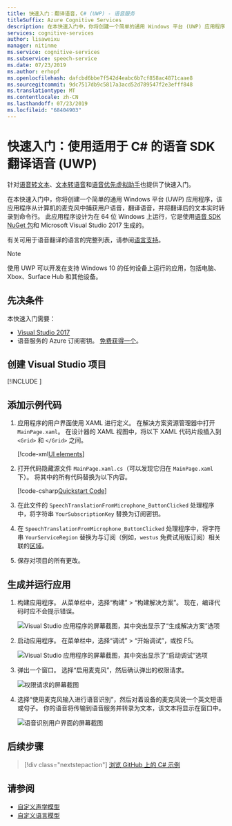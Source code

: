 ```yaml
---
title: 快速入门：翻译语音，C# (UWP) - 语音服务
titleSuffix: Azure Cognitive Services
description: 在本快速入门中，你将创建一个简单的通用 Windows 平台 (UWP) 应用程序来捕获用户语音，将其翻译为另一种语言，并将文本输出到命令行。 本指南适用于 Windows 用户。
services: cognitive-services
author: lisaweixu
manager: nitinme
ms.service: cognitive-services
ms.subservice: speech-service
ms.date: 07/23/2019
ms.author: erhopf
ms.openlocfilehash: dafcbd6bbe7f542d4eabc6b7cf858ac4871caae8
ms.sourcegitcommit: 9dc7517db9c5817a3acd52d789547f2e3efff848
ms.translationtype: MT
ms.contentlocale: zh-CN
ms.lasthandoff: 07/23/2019
ms.locfileid: "68404903"
---
```

# <a name="quickstart-translate-speech-with-the-speech-sdk-for-c-uwp"></a>快速入门：使用适用于 C# 的语音 SDK 翻译语音 (UWP)

针对[语音转文本](quickstart-csharp-uwp.md)、[文本转语音](quickstart-text-to-speech-csharp-uwp.md)和[语音优先虚拟助手](quickstart-virtual-assistant-csharp-uwp.md)也提供了快速入门。

在本快速入门中，你将创建一个简单的通用 Windows 平台 (UWP) 应用程序，该应用程序从计算机的麦克风中捕获用户语音，翻译语音，并将翻译后的文本实时转录到命令行。 此应用程序设计为在 64 位 Windows 上运行，它是使用[语音 SDK NuGet 包](https://aka.ms/csspeech/nuget)和 Microsoft Visual Studio 2017 生成的。

有关可用于语音翻译的语言的完整列表，请参阅[语言支持](language-support.md)。

> [!NOTE]
> 使用 UWP 可以开发在支持 Windows 10 的任何设备上运行的应用，包括电脑、Xbox、Surface Hub 和其他设备。

## <a name="prerequisites"></a>先决条件

本快速入门需要：

* [Visual Studio 2017](https://visualstudio.microsoft.com/downloads/)
* 语音服务的 Azure 订阅密钥。 [免费获得一个](get-started.md)。

## <a name="create-a-visual-studio-project"></a>创建 Visual Studio 项目

[!INCLUDE [](../../../includes/cognitive-services-speech-service-quickstart-uwp-create-proj.md)]

## <a name="add-sample-code"></a>添加示例代码

1. 应用程序的用户界面使用 XAML 进行定义。 在解决方案资源管理器中打开 `MainPage.xaml`。 在设计器的 XAML 视图中，将以下 XAML 代码片段插入到 `<Grid>` 和 `</Grid>` 之间。

    [!code-xml[UI elements](~/samples-cognitive-services-speech-sdk/quickstart/speech-translation/csharp-uwp/helloworld/MainPage.xaml#StackPanel)]

1. 打开代码隐藏源文件 `MainPage.xaml.cs`（可以发现它归在 `MainPage.xaml` 下）。 将其中的所有代码替换为以下内容。

    [!code-csharp[Quickstart Code](~/samples-cognitive-services-speech-sdk/quickstart/speech-translation/csharp-uwp/helloworld/MainPage.xaml.cs#code)]

1. 在此文件的 `SpeechTranslationFromMicrophone_ButtonClicked` 处理程序中，将字符串 `YourSubscriptionKey` 替换为订阅密钥。

1. 在 `SpeechTranslationFromMicrophone_ButtonClicked` 处理程序中，将字符串 `YourServiceRegion` 替换为与订阅（例如，`westus` 免费试用版订阅）相关联的[区域](regions.md)。

1. 保存对项目的所有更改。

## <a name="build-and-run-the-app"></a>生成并运行应用

1. 构建应用程序。 从菜单栏中，选择“构建” > “构建解决方案”。 现在，编译代码时应不会提示错误。

    ![Visual Studio 应用程序的屏幕截图，其中突出显示了“生成解决方案”选项](media/sdk/qs-csharp-uwp-08-build.png "成功生成")

1. 启动应用程序。 在菜单栏中，选择“调试” > “开始调试”，或按 F5。

    ![Visual Studio 应用程序的屏幕截图，其中突出显示了“启动调试”选项](media/sdk/qs-csharp-uwp-09-start-debugging.png "启动应用进入调试")

1. 弹出一个窗口。 选择“启用麦克风”，然后确认弹出的权限请求。

    ![权限请求的屏幕截图](media/sdk/qs-csharp-uwp-10-access-prompt.png "启动应用进入调试")

1. 选择“使用麦克风输入进行语音识别”，然后对着设备的麦克风说一个英文短语或句子。 你的语音将传输到语音服务并转录为文本，该文本将显示在窗口中。

    ![语音识别用户界面的屏幕截图](media/sdk/qs-translate-csharp-uwp-ui-result.png)

## <a name="next-steps"></a>后续步骤

> [!div class="nextstepaction"]
> [浏览 GitHub 上的 C# 示例](https://aka.ms/csspeech/samples)

## <a name="see-also"></a>请参阅

- [自定义声学模型](how-to-customize-acoustic-models.md)
- [自定义语言模型](how-to-customize-language-model.md)
